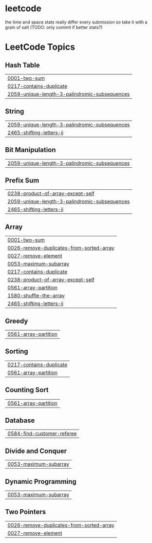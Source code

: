 # leetcode

the time and space stats really differ every submission so take it with a grain of salt (TODO: only commit if better stats?)

<!---LeetCode Topics Start-->
# LeetCode Topics
## Hash Table
|  |
| ------- |
| [0001-two-sum](https://github.com/shinshARK/leetcode/tree/master/0001-two-sum) |
| [0217-contains-duplicate](https://github.com/shinshARK/leetcode/tree/master/0217-contains-duplicate) |
| [2059-unique-length-3-palindromic-subsequences](https://github.com/shinshARK/leetcode/tree/master/2059-unique-length-3-palindromic-subsequences) |
## String
|  |
| ------- |
| [2059-unique-length-3-palindromic-subsequences](https://github.com/shinshARK/leetcode/tree/master/2059-unique-length-3-palindromic-subsequences) |
| [2465-shifting-letters-ii](https://github.com/shinshARK/leetcode/tree/master/2465-shifting-letters-ii) |
## Bit Manipulation
|  |
| ------- |
| [2059-unique-length-3-palindromic-subsequences](https://github.com/shinshARK/leetcode/tree/master/2059-unique-length-3-palindromic-subsequences) |
## Prefix Sum
|  |
| ------- |
| [0238-product-of-array-except-self](https://github.com/shinshARK/leetcode/tree/master/0238-product-of-array-except-self) |
| [2059-unique-length-3-palindromic-subsequences](https://github.com/shinshARK/leetcode/tree/master/2059-unique-length-3-palindromic-subsequences) |
| [2465-shifting-letters-ii](https://github.com/shinshARK/leetcode/tree/master/2465-shifting-letters-ii) |
## Array
|  |
| ------- |
| [0001-two-sum](https://github.com/shinshARK/leetcode/tree/master/0001-two-sum) |
| [0026-remove-duplicates-from-sorted-array](https://github.com/shinshARK/leetcode/tree/master/0026-remove-duplicates-from-sorted-array) |
| [0027-remove-element](https://github.com/shinshARK/leetcode/tree/master/0027-remove-element) |
| [0053-maximum-subarray](https://github.com/shinshARK/leetcode/tree/master/0053-maximum-subarray) |
| [0217-contains-duplicate](https://github.com/shinshARK/leetcode/tree/master/0217-contains-duplicate) |
| [0238-product-of-array-except-self](https://github.com/shinshARK/leetcode/tree/master/0238-product-of-array-except-self) |
| [0561-array-partition](https://github.com/shinshARK/leetcode/tree/master/0561-array-partition) |
| [1580-shuffle-the-array](https://github.com/shinshARK/leetcode/tree/master/1580-shuffle-the-array) |
| [2465-shifting-letters-ii](https://github.com/shinshARK/leetcode/tree/master/2465-shifting-letters-ii) |
## Greedy
|  |
| ------- |
| [0561-array-partition](https://github.com/shinshARK/leetcode/tree/master/0561-array-partition) |
## Sorting
|  |
| ------- |
| [0217-contains-duplicate](https://github.com/shinshARK/leetcode/tree/master/0217-contains-duplicate) |
| [0561-array-partition](https://github.com/shinshARK/leetcode/tree/master/0561-array-partition) |
## Counting Sort
|  |
| ------- |
| [0561-array-partition](https://github.com/shinshARK/leetcode/tree/master/0561-array-partition) |
## Database
|  |
| ------- |
| [0584-find-customer-referee](https://github.com/shinshARK/leetcode/tree/master/0584-find-customer-referee) |
## Divide and Conquer
|  |
| ------- |
| [0053-maximum-subarray](https://github.com/shinshARK/leetcode/tree/master/0053-maximum-subarray) |
## Dynamic Programming
|  |
| ------- |
| [0053-maximum-subarray](https://github.com/shinshARK/leetcode/tree/master/0053-maximum-subarray) |
## Two Pointers
|  |
| ------- |
| [0026-remove-duplicates-from-sorted-array](https://github.com/shinshARK/leetcode/tree/master/0026-remove-duplicates-from-sorted-array) |
| [0027-remove-element](https://github.com/shinshARK/leetcode/tree/master/0027-remove-element) |
<!---LeetCode Topics End-->